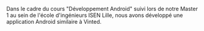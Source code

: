 Dans le cadre du cours "Développement Android" suivi lors de notre Master 1 au sein de l'école d'ingénieurs ISEN Lille, nous avons développé une application Android similaire à Vinted.

